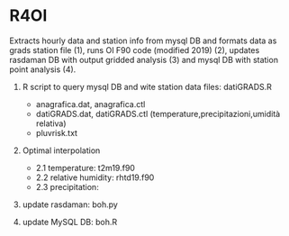 # R4OI

Extracts hourly data and station info from mysql DB and formats data as grads station file (1), runs OI F90 code (modified 2019) (2), updates rasdaman DB with output gridded analysis (3) and mysql DB with station point analysis (4).

1. R script to query mysql DB and wite station data files: datiGRADS.R
    - anagrafica.dat, anagrafica.ctl
    - datiGRADS.dat, datiGRADS.ctl (temperature,precipitazioni,umidità relativa)
    - pluvrisk.txt

2. Optimal interpolation 
    - 2.1 temperature: t2m19.f90
    - 2.2 relative humidity: rhtd19.f90
    - 2.3 precipitation: 
    
3. update rasdaman:   boh.py

4. update MySQL DB:    boh.R
